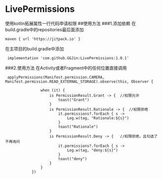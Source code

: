 # LivePermissions
使用kotlin拓展属性一行代码申请权限
##使用方法
###1.添加依赖
在 build.gradle中的repositories最后面添加
```
maven { url 'https://jitpack.io' }
```

在主项目的build.gradle中添加
```
 implementation 'com.github.GGJin:LivePermissions:1.0.1'
 ```
###2.使用方法
在Activity或者Fragment中的任何位置直接调用
```
 applyPermissions(Manifest.permission.CAMERA, Manifest.permission.READ_EXTERNAL_STORAGE).observe(this, Observer {
              
                when (it) {
                    is PermissionResult.Grant -> {  //权限允许
                        toast("Grant")
                    }
                    is PermissionResult.Rationale -> {  //权限拒绝
                        it.permissions?.forEach { s ->
                            Log.w(tag, "Rationale:${s}")
                        }
                        toast("Rationale")
                    }
                    is PermissionResult.Deny -> {   //权限拒绝，且勾选了不再询问
                        it.permissions?.forEach { s ->
                            Log.w(tag, "deny:${s}")
                        }
                        toast("deny")
                    }
                }
            })
```
